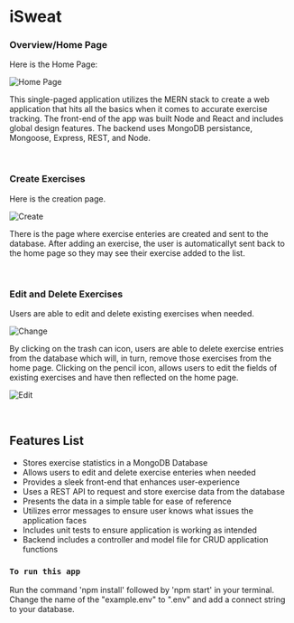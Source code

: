# iSweat

### Overview/Home Page

Here is the Home Page:

![Home Page](https://user-images.githubusercontent.com/91065673/186503404-968cc353-868c-4a22-8317-564b574808a7.png)

This single-paged application utilizes the MERN stack to create a web application that hits all the basics when it comes to accurate exercise tracking. The front-end of the app was built Node and React and includes global design features. The backend uses MongoDB persistance, Mongoose, Express, REST, and Node.

<br>

### Create Exercises

Here is the creation page.

![Create](https://user-images.githubusercontent.com/91065673/186503612-db63e775-2235-4e3f-aa4b-8905ca8fa739.png)

There is the page where exercise enteries are created and sent to the database. After adding an exercise, the user is automaticallyt sent back to the home page so they may see their exercise added to the list. 

<br>

### Edit and Delete Exercises

Users are able to edit and delete existing exercises when needed.

![Change](https://user-images.githubusercontent.com/91065673/186504223-8ef8559b-2246-4ae1-a810-c6b25b270212.png)

By clicking on the trash can icon, users are able to delete exercise entries from the database which will, in turn, remove those exercises from the home page. Clicking on the pencil icon, allows users to edit the fields of existing exercises and have then reflected on the home page.

![Edit](https://user-images.githubusercontent.com/91065673/186504251-83754fd1-a6b0-4946-84a6-6c7e25307c1f.png)

<br>

## Features List

- Stores exercise statistics in a MongoDB Database
- Allows users to edit and delete exercise enteries when needed
- Provides a sleek front-end that enhances user-experience
- Uses a REST API to request and store exercise data from the database 
- Presents the data in a simple table for ease of reference
- Utilizes error messages to ensure user knows what issues the application faces
- Includes unit tests to ensure application is working as intended
- Backend includes a controller and model file for CRUD application functions

### `To run this app`

Run the command 'npm install' followed by 'npm start' in your terminal.
<br>
Change the name of the "example.env" to ".env" and add a connect string to your database.

